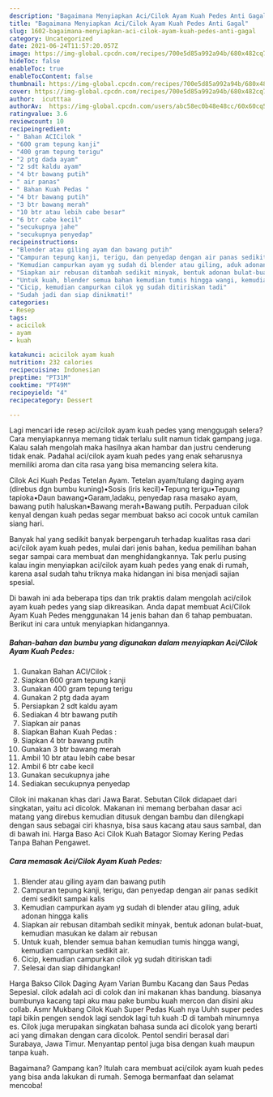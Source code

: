 ```yaml
---
description: "Bagaimana Menyiapkan Aci/Cilok Ayam Kuah Pedes Anti Gagal"
title: "Bagaimana Menyiapkan Aci/Cilok Ayam Kuah Pedes Anti Gagal"
slug: 1602-bagaimana-menyiapkan-aci-cilok-ayam-kuah-pedes-anti-gagal
category: Uncategorized
date: 2021-06-24T11:57:20.057Z
image: https://img-global.cpcdn.com/recipes/700e5d85a992a94b/680x482cq70/acicilok-ayam-kuah-pedes-foto-resep-utama.jpg
hideToc: false
enableToc: true
enableTocContent: false
thumbnail: https://img-global.cpcdn.com/recipes/700e5d85a992a94b/680x482cq70/acicilok-ayam-kuah-pedes-foto-resep-utama.jpg
cover: https://img-global.cpcdn.com/recipes/700e5d85a992a94b/680x482cq70/acicilok-ayam-kuah-pedes-foto-resep-utama.jpg
author:  icutttaa
authorAv:  https://img-global.cpcdn.com/users/abc58ec0b48e48cc/60x60cq50/avatar.jpg
ratingvalue: 3.6
reviewcount: 10
recipeingredient:
- " Bahan ACICilok "
- "600 gram tepung kanji"
- "400 gram tepung terigu"
- "2 ptg dada ayam"
- "2 sdt kaldu ayam"
- "4 btr bawang putih"
- " air panas"
- " Bahan Kuah Pedas "
- "4 btr bawang putih"
- "3 btr bawang merah"
- "10 btr atau lebih cabe besar"
- "6 btr cabe kecil"
- "secukupnya jahe"
- "secukupnya penyedap"
recipeinstructions:
- "Blender atau giling ayam dan bawang putih"
- "Campuran tepung kanji, terigu, dan penyedap dengan air panas sedikit demi sedikit sampai kalis"
- "Kemudian campurkan ayam yg sudah di blender atau giling, aduk adonan hingga kalis"
- "Siapkan air rebusan ditambah sedikit minyak, bentuk adonan bulat-buat, kemudian masukan ke dalam air rebusan"
- "Untuk kuah, blender semua bahan kemudian tumis hingga wangi, kemudian campurkan sedikit air."
- "Cicip, kemudian campurkan cilok yg sudah ditiriskan tadi"
- "Sudah jadi dan siap dinikmati!"
categories:
- Resep
tags:
- acicilok
- ayam
- kuah

katakunci: acicilok ayam kuah 
nutrition: 232 calories
recipecuisine: Indonesian
preptime: "PT31M"
cooktime: "PT49M"
recipeyield: "4"
recipecategory: Dessert

---
```



Lagi mencari ide resep aci/cilok ayam kuah pedes yang menggugah selera? Cara menyiapkannya memang tidak terlalu sulit namun tidak gampang juga. Kalau salah mengolah maka hasilnya akan hambar dan justru cenderung tidak enak. Padahal aci/cilok ayam kuah pedes yang enak seharusnya memiliki aroma dan cita rasa yang bisa memancing selera kita.


Cilok Aci Kuah Pedas Tetelan Ayam. Tetelan ayam/tulang daging ayam (direbus dgn bumbu kuning)•Sosis (iris kecil)•Tepung terigu•Tepung tapioka•Daun bawang•Garam,ladaku, penyedap rasa masako ayam, bawang putih haluskan•Bawang merah•Bawang putih. Perpaduan cilok kenyal dengan kuah pedas segar membuat bakso aci cocok untuk camilan siang hari.

Banyak hal yang sedikit banyak berpengaruh terhadap kualitas rasa dari aci/cilok ayam kuah pedes, mulai dari jenis bahan, kedua pemilihan bahan segar sampai cara membuat dan menghidangkannya. Tak perlu pusing kalau ingin menyiapkan aci/cilok ayam kuah pedes yang enak di rumah, karena asal sudah tahu triknya maka hidangan ini bisa menjadi sajian spesial.


Di bawah ini ada beberapa tips dan trik praktis dalam mengolah aci/cilok ayam kuah pedes yang siap dikreasikan. Anda dapat membuat Aci/Cilok Ayam Kuah Pedes menggunakan 14 jenis bahan dan 6 tahap pembuatan. Berikut ini cara untuk menyiapkan hidangannya.

<!--inarticleads1-->

##### Bahan-bahan dan bumbu yang digunakan dalam menyiapkan Aci/Cilok Ayam Kuah Pedes:

1. Gunakan  Bahan ACI/Cilok :
1. Siapkan 600 gram tepung kanji
1. Gunakan 400 gram tepung terigu
1. Gunakan 2 ptg dada ayam
1. Persiapkan 2 sdt kaldu ayam
1. Sediakan 4 btr bawang putih
1. Siapkan  air panas
1. Siapkan  Bahan Kuah Pedas :
1. Siapkan 4 btr bawang putih
1. Gunakan 3 btr bawang merah
1. Ambil 10 btr atau lebih cabe besar
1. Ambil 6 btr cabe kecil
1. Gunakan secukupnya jahe
1. Sediakan secukupnya penyedap


Cilok ini makanan khas dari Jawa Barat. Sebutan Cilok didapaet dari singkatan, yaitu aci dicolok. Makanan ini memang berbahan dasar aci matang yang direbus kemudian ditusuk dengan bambu dan dilengkapi dengan saus sebagai ciri khasnya, bisa saus kacang atau saus sambal, dan di bawah ini. Harga Baso Aci Cilok Kuah Batagor Siomay Kering Pedas Tanpa Bahan Pengawet. 

<!--inarticleads2-->

##### Cara memasak Aci/Cilok Ayam Kuah Pedes:

1. Blender atau giling ayam dan bawang putih
1. Campuran tepung kanji, terigu, dan penyedap dengan air panas sedikit demi sedikit sampai kalis
1. Kemudian campurkan ayam yg sudah di blender atau giling, aduk adonan hingga kalis
1. Siapkan air rebusan ditambah sedikit minyak, bentuk adonan bulat-buat, kemudian masukan ke dalam air rebusan
1. Untuk kuah, blender semua bahan kemudian tumis hingga wangi, kemudian campurkan sedikit air.
1. Cicip, kemudian campurkan cilok yg sudah ditiriskan tadi
1. Selesai dan siap dihidangkan!

Harga Bakso Cilok Daging Ayam Varian Bumbu Kacang dan Saus Pedas Sepesial. cilok adalah aci di colok dan ini makanan khas bandung. biasanya bumbunya kacang tapi aku mau pake bumbu kuah mercon dan disini aku collab. Asmr Mukbang Cilok Kuah Super Pedas Kuah nya Uuhh super pedes tapi bikin pengen sendok lagi sendok lagi tuh kuah :D di tambah minumnya es. Cilok juga merupakan singkatan bahasa sunda aci dicolok yang berarti aci yang dimakan dengan cara dicolok. Pentol sendiri berasal dari Surabaya, Jawa Timur. Menyantap pentol juga bisa dengan kuah maupun tanpa kuah. 

Bagaimana? Gampang kan? Itulah cara membuat aci/cilok ayam kuah pedes yang bisa anda lakukan di rumah. Semoga bermanfaat dan selamat mencoba!

